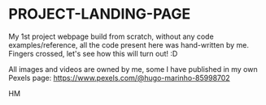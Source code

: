 # PROJECT-LANDING-PAGE

My 1st project webpage build from scratch, without any code examples/reference, all the code present here was hand-written by me.
Fingers crossed, let's see how this will turn out! :D 

All images and videos are owned by me, some I have published in my own Pexels page:
https://www.pexels.com/@hugo-marinho-85998702

HM